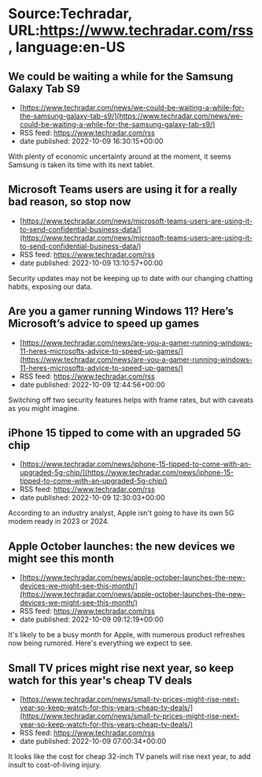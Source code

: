 # Source:Techradar, URL:https://www.techradar.com/rss, language:en-US

## We could be waiting a while for the Samsung Galaxy Tab S9
 - [https://www.techradar.com/news/we-could-be-waiting-a-while-for-the-samsung-galaxy-tab-s9/](https://www.techradar.com/news/we-could-be-waiting-a-while-for-the-samsung-galaxy-tab-s9/)
 - RSS feed: https://www.techradar.com/rss
 - date published: 2022-10-09 16:30:15+00:00

With plenty of economic uncertainty around at the moment, it seems Samsung is taken its time with its next tablet.

## Microsoft Teams users are using it for a really bad reason, so stop now
 - [https://www.techradar.com/news/microsoft-teams-users-are-using-it-to-send-confidential-business-data/](https://www.techradar.com/news/microsoft-teams-users-are-using-it-to-send-confidential-business-data/)
 - RSS feed: https://www.techradar.com/rss
 - date published: 2022-10-09 13:10:57+00:00

Security updates may not be keeping up to date with our changing chatting habits, exposing our data.

## Are you a gamer running Windows 11? Here’s Microsoft’s advice to speed up games
 - [https://www.techradar.com/news/are-you-a-gamer-running-windows-11-heres-microsofts-advice-to-speed-up-games/](https://www.techradar.com/news/are-you-a-gamer-running-windows-11-heres-microsofts-advice-to-speed-up-games/)
 - RSS feed: https://www.techradar.com/rss
 - date published: 2022-10-09 12:44:56+00:00

Switching off two security features helps with frame rates, but with caveats as you might imagine.

## iPhone 15 tipped to come with an upgraded 5G chip
 - [https://www.techradar.com/news/iphone-15-tipped-to-come-with-an-upgraded-5g-chip/](https://www.techradar.com/news/iphone-15-tipped-to-come-with-an-upgraded-5g-chip/)
 - RSS feed: https://www.techradar.com/rss
 - date published: 2022-10-09 12:30:03+00:00

According to an industry analyst, Apple isn't going to have its own 5G modem ready in 2023 or 2024.

## Apple October launches: the new devices we might see this month
 - [https://www.techradar.com/news/apple-october-launches-the-new-devices-we-might-see-this-month/](https://www.techradar.com/news/apple-october-launches-the-new-devices-we-might-see-this-month/)
 - RSS feed: https://www.techradar.com/rss
 - date published: 2022-10-09 09:12:19+00:00

It's likely to be a busy month for Apple, with numerous product refreshes now being rumored. Here's everything we expect to see.

## Small TV prices might rise next year, so keep watch for this year's cheap TV deals
 - [https://www.techradar.com/news/small-tv-prices-might-rise-next-year-so-keep-watch-for-this-years-cheap-tv-deals/](https://www.techradar.com/news/small-tv-prices-might-rise-next-year-so-keep-watch-for-this-years-cheap-tv-deals/)
 - RSS feed: https://www.techradar.com/rss
 - date published: 2022-10-09 07:00:34+00:00

It looks like the cost for cheap 32-inch TV panels will rise next year, to add insult to cost-of-living injury.

